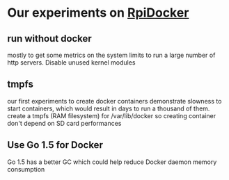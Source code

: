 # Our experiments on [RpiDocker](http://blog.docker.com/2015/09/update-raspberry-pi-dockercon-challenge/)

## run without docker 
mostly to get some metrics on the system limits to run a large number of http servers. Disable unused kernel modules

## tmpfs
our first experiments to create docker containers demonstrate slowness to start containers, which would result in days to run a thousand of them.
create a tmpfs (RAM filesystem) for /var/lib/docker so creating container don't depend on SD card performances

## Use Go 1.5 for Docker
Go 1.5 has a better GC which could help reduce Docker daemon memory consumption



